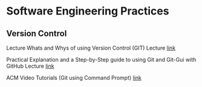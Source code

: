 
Software Engineering Practices
============

## Version Control 

Lecture
Whats and Whys of using Version Control (GIT)
Lecture [link](https://dmucode.github.io/version-control/versioncontrol-short-introduction.pptx)

Practical Explanation and a Step-by-Step guide to using Git and Git-Gui with GitHub
Lecture [link](https://dmucode.github.io/version-control/gitgui_github.pptx)


ACM Video Tutorials (Git using Command Prompt)
[link](https://gitdmu.github.io)